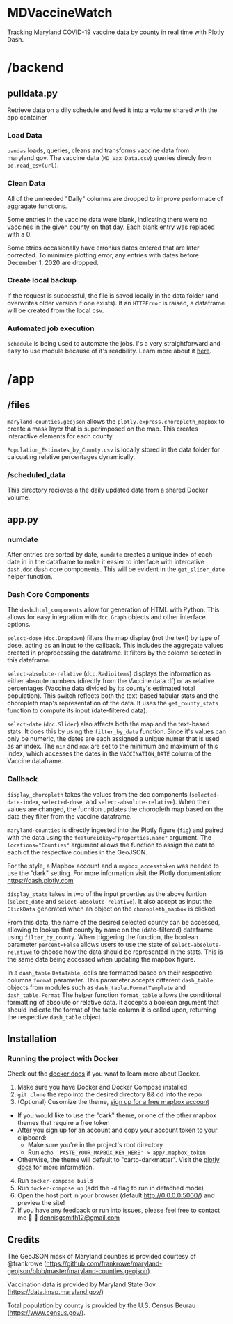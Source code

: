 # MDVaccineWatch
Tracking Maryland COVID-19 vaccine data by county in real time with Plotly Dash.


# /backend

## pulldata.py
Retrieve data on a dily schedule and feed it into a volume shared with the app container

### Load Data
`pandas` loads, queries, cleans and transforms vaccine data from maryland.gov. The vaccine data (`MD_Vax_Data.csv`) queries direcly from `pd.read_csv(url)`.

### Clean Data
All of the unneeded "Daily" columns are dropped to improve performace of aggragate functions.

Some entries in the vaccine data were blank, indicating there were no vaccines in the given county on that day. Each blank entry was replaced with a 0.

Some etries occasionally have erronius dates entered that are later corrected. To minimize plotting error, any entries with dates before December 1, 2020 are dropped.

### Create local backup
If the request is successful, the file is saved locally in the data folder (and overwrites older version if one exists). If an `HTTPError` is raised, a dataframe will be created from the local csv.

### Automated job execution
`schedule` is being used to automate the jobs. I's a very straightforward and easy to use module because of it's readbility. Learn more about it [here](https://schedule.readthedocs.io/en/stable/).

# /app

## /files
`maryland-counties.geojson` allows the `plotly.express.choropleth_mapbox` to create a mask layer that is superimposed on the map. This creates interactive elements for each county.

`Population_Estimates_by_County.csv` is locally stored in the data folder for calcuating relative percentages dynamically.

### /scheduled_data
This directory recieves a the daily updated data from a shared Docker volume.

## app.py
### numdate
After entries are sorted by date, `numdate` creates a unique index of each date in in the dataframe to make it easier to interface with intercative `dash.dcc` dash core components. This will be evident in the `get_slider_date` helper function.

### Dash Core Components
The `dash.html_components` allow for generation of HTML with Python. This allows for easy integration with `dcc.Graph` objects and other interface options.

`select-dose` (`dcc.Dropdown`) filters the map display (not the text) by type of dose, acting as an input to the callback. This includes the aggregate values created in preprocessing the dataframe. It filters by the colomn selected in this dataframe.

`select-absolute-relative` (`dcc.Radioitems`) displays the information as either absoute numbers (directly from the Vaccine data df) or as relative percentages (Vaccine data divided by its county's estimated total population). This switch reflects both the text-based tabular stats and the choropleth map's representation of the data. It uses the `get_county_stats` function to compute its input (date-filtered data).

`select-date` (`dcc.Slider`) also affects both the map and the text-based stats. It does this by using the `filter_by_date` function. Since it's values can only be numeric, the dates are each assigned a unique numer that is used as an index. The `min` and `max` are set to the minimum and maximum of this index, which accesses the dates in the `VACCINATION_DATE` column of the Vaccine dataframe.

### Callback

`display_choropleth` takes the values from the dcc components (`selected-date-index`, `selected-dose`, and `select-absolute-relative`). When their values are changed, the fucntion updates the choropleth map based on the data they filter from the vaccine dataframe.

`maryland-counties` is directly ingested into the Plotly figure (`fig`) and paired with the data using the `featureidkey="properties.name"` argument. The `locations="Counties"` argument allows the function to assign the data to each of the respective counties in the GeoJSON.

For the style, a Mapbox account and a `mapbox_accesstoken` was needed to use the "dark" setting. For more information visit the Plotly documentation: https://dash.plotly.com


`display_stats` takes in two of the input proerties as the above funtion (`select_date` and `select-absolute-relative`). It also accept as input the `ClickData` generated when an object on the `choropleth_mapbox` is clicked.

From this data, the name of the desired selected county can be accessed, allowing to lookup that county by name on the (date-filtered) dataframe using `filter_by_county`. When triggering the function, the boolean parameter `percent=False` allows users to use the state of `select-absolute-relative` to choose how the data should be represented in the stats. This is the same data being accessed when updating the mapbox figure.

In a `dash_table` `DataTable`, cells are formatted based on their respective columns `format` parameter. This parameter accepts different `dash_table` objects from modules such as `dash_table.FormatTemplate` and `dash_table.Format` The helper function `format_table` allows the conditional formatting of absolute or relative data. It accepts a boolean argument that should indicate the format of the table column it is called upon, returning the respective `dash_table` object.

## Installation
### Running the project with Docker

Check out the [docker docs](https://docs.docker.com/get-started/) if you wnat to learn more about Docker.

1. Make sure you have Docker and Docker Compose installed
2. `git clone` the repo into the desired directory && cd into the repo
3. (Optional) Cusomize the theme, [sign up for a free mapbox account](https://www.mapbox.com)
  - If you would like to use the "dark" theme, or one of the other mapbox themes that require a free token
  - After you sign up for an account and copy your account token to your clipboard:
    - Make sure you're in the project's root directory
    - Run `echo 'PASTE_YOUR_MAPBOX_KEY_HERE' > app/.mapbox_token`
  - Otherwise, the theme will default to "carto-darkmatter". Visit the [plotly docs](https://plotly.github.io/plotly.py-docs/generated/plotly.express.choropleth_mapbox.html) for more information.
4. Run `docker-compose build`
5. Run `docker-compose up` (add the `-d` flag to run in detached mode)
6. Open the host port in your browser (default http://0.0.0.0:5000/) and preview the site!
7. If you have any feedback or run into issues, please feel free to contact me 🙂 📩  dennisgsmith12@gmail.com

## Credits
The GeoJSON mask of Maryland counties is provided courtesy of @frankrowe (https://github.com/frankrowe/maryland-geojson/blob/master/maryland-counties.geojson).

Vaccination data is provided by Maryland State Gov. (https://data.imap.maryland.gov/)

Total population by county is provided by the U.S. Census Beurau (https://www.census.gov/).
